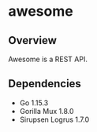 # awesome

## Overview
Awesome is a REST API.

## Dependencies
- Go 1.15.3
- Gorilla Mux 1.8.0
- Sirupsen Logrus 1.7.0